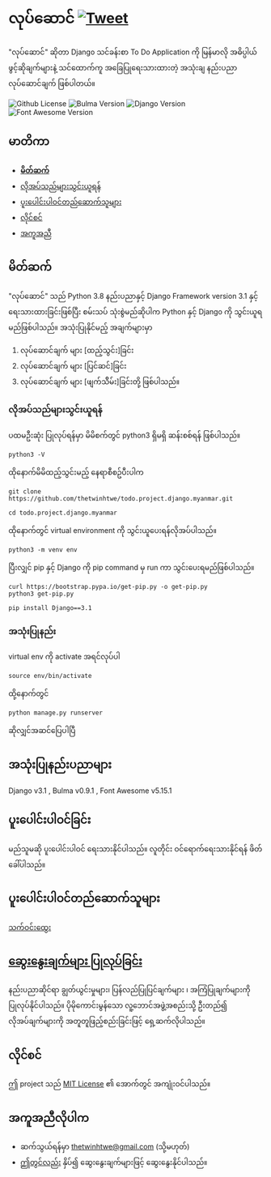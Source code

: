 # လုပ်ဆောင်  [![Tweet](https://img.shields.io/twitter/url/http/shields.io.svg?style=social)](https://twitter.com/intent/tweet?text=Check%20out%20this%20project&url=https://github.com/thetwinhtwe/todo.project.django.myanmar&hashtags=todo,project,myanmar,opensource)
"လုပ်ဆောင်" ဆိုတာ Django သင်ခန်းစာ To Do Application ကို မြန်မာလို အဓိပ္ပါယ်ဖွင့်ဆိုချက်များနဲ့ သင်ထောက်ကူ အခြေပြုရေးသားထားတဲ့ အသုံးချ နည်းပညာ လုပ်ဆောင်ချက် ဖြစ်ပါတယ်။

![Github License](https://img.shields.io/badge/license-MIT-green)
![Bulma Version](https://img.shields.io/badge/Bulma-v0.9.1-blue)
![Django Version](https://img.shields.io/badge/Django-v3.1-green)
![Font Awesome Version](https://img.shields.io/badge/Font%20Awesome-v5-orange)

## မာတိကာ

- [**မိတ်ဆက်**](#မိတ်ဆက်)
- [လိုအပ်သည်များသွင်းယူရန်](#လိုအပ်သည်များသွင်းယူရန်)
- [ပူးပေါင်းပါဝင်တည်ဆောက်သူများ](#ပူးပေါင်းပါဝင်တည်ဆောက်သူများ)
- [လိုင်စင်](#လိုင်စင်)
- [အကူအညီ](#အကူအညီလိုပါက)

## မိတ်ဆက်

"လုပ်ဆောင်" သည် Python 3.8 နည်းပညာနှင့် Django Framework version 3.1 နှင့် ရေးသားထားခြင်းဖြစ်ပြီး စမ်းသပ် သုံးစွဲမည်ဆိုပါက Python နှင့် Django ကို သွင်းယူရမည်ဖြစ်ပါသည်။ အသုံးပြုနိုင်မည့် အချက်များမှာ 
1. လုပ်ဆောင်ချက် များ [ထည့်သွင်း]ခြင်း
2. လုပ်ဆောင်ချက် များ [ပြင်ဆင်]ခြင်း
3. လုပ်ဆောင်ချက် များ [ဖျက်သိိမ်း]ခြင်းတို့ ဖြစ်ပါသည်။

### လိုအပ်သည်များသွင်းယူရန်
ပထမဦးဆုံး ပြုလုပ်ရန်မှာ မိမိစက်တွင် python3 ရှိမရှိ ဆန်းစစ်ရန် ဖြစ်ပါသည်။
```console
python3 -V
```
ထိုနောက်မိမိထည့်သွင်းမည့် နေရာစီစဥ်ပီးပါက 
```console
git clone https://github.com/thetwinhtwe/todo.project.django.myanmar.git
```
```console
cd todo.project.django.myanmar
```
ထိုနောက်တွင် virtual environment  ကို သွင်းယူပေးရန်လိုအပ်ပါသည်။
```console
python3 -m venv env
```
ပြီးလျှင် pip နှင့် Django ကို pip command မှ run ကာ သွင်းပေးရမည်ဖြစ်ပါသည်။
```console
curl https://bootstrap.pypa.io/get-pip.py -o get-pip.py
python3 get-pip.py
```

```console
pip install Django==3.1
```


### အသုံးပြုနည်း
virtual env ကို activate အရင်လုပ်ပါ
```console
source env/bin/activate
```
ထို့နောက်တွင်
```console
python manage.py runserver
```
ဆိုလျှင်အဆင်ပြေပါပြီ

## အသုံးပြုနည်းပညာများ

Django v3.1 , Bulma v0.9.1 , Font Awesome v5.15.1

## ပူးပေါင်းပါဝင်ခြင်း

မည်သူမဆို ပူးပေါင်းပါဝင် ရေးသားနိုင်ပါသည်။ လူတိုင်း ဝင်ရောက်ရေးသားနိုင်ရန် ဖိတ်ခေါ်ပါသည်။ 

## ပူးပေါင်းပါဝင်တည်ဆောက်သူများ

[သက်ဝင်းထွေး](http://www.thetwinhtwe.com)

##  [ဆွေးနွေးချက်များ ပြုလုပ်ခြင်း](https://github.com/thetwinhtwe/todo.project.django.myanmar/issues)

နည်းပညာဆိုင်ရာ ချွတ်ယွင်းမှုများ၊ ပြန်လည်ပြုပြင်ချက်များ ၊ အကြံပြုချက်များကို ပြုလုပ်နိုင်ပါသည်။ ပိုမိုကောင်းမွန်သော လူ့ဘောင်အဖွဲ့အစည်းသို့ ဦးတည်၍ လိုအပ်ချက်များကို အတူတူဖြည့်စည်းခြင်းဖြင့် ရှေ့ဆက်လိုပါသည်။ 

## လိုင်စင်

ဤ project သည် [MIT License](https://github.com/thetwinhtwe/todo.project.django.myanmar/blob/version1/LICENSE) ၏ အောက်တွင် အကျုံးဝင်ပါသည်။

## အကူအညီလိုပါက

- ဆက်သွယ်ရန်မှာ thetwinhtwe@gmail.com (သို့မဟုတ်)
- [ဤတွင်လည်း](https://github.com/thetwinhtwe/todo.project.django.myanmar/issues) နှိပ်၍ ဆွေးနွေးချက်များဖြင့် ဆွေးနွေးနိုင်ပါသည်။
